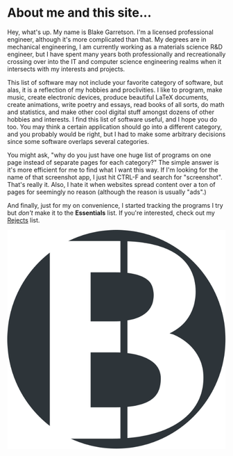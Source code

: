 # About me and this site...

Hey, what's up. My name is Blake Garretson. I'm a licensed professional engineer, although it's more complicated than that. My degrees are in mechanical engineering, I am currently working as a materials science R&D engineer, but I have spent many years both professionally and recreationally crossing over into the IT and computer science engineering realms when it intersects with my interests and projects.

This list of software may not include your favorite category of software, but alas, it is a reflection of my hobbies and proclivities. I like to program, make music, create electronic devices, produce beautiful LaTeX documents, create animations, write poetry and essays, read books of all sorts, do math and statistics, and make other cool digital stuff amongst dozens of other hobbies and interests. I find this list of software useful, and I hope you do too. You may think a certain application should go into a different category, and you probably would be right, but I had to make some arbitrary decisions since some software overlaps several categories.

You might ask, "why do you just have one huge list of programs on one page instead of separate pages for each category?" The simple answer is it's more efficient for me to find what I want this way. If I'm looking for the name of that screenshot app, I just hit CTRL-F and search for "screenshot". That's really it. Also, I hate it when websites spread content over a ton of pages for seemingly no reason (although the reason is usually "ads".)

And finally, just for my on convenience, I started tracking the programs I try but *don't* make it to the **Essentials** list. If you're interested, check out my [Rejects](rejects.html) list.

![](belogoopt.svg)
